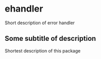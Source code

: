 # ehandler

Short description of error handler

## Some subtitle of description

Shortest description of this package